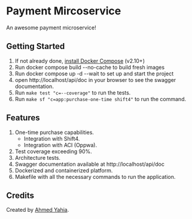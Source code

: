 # Payment Mircoservice
An awesome payment microservice!

## Getting Started
1. If not already done, [install Docker Compose](https://docs.docker.com/compose/install/) (v2.10+)
2. Run docker compose build --no-cache to build fresh images
3. Run docker compose up -d --wait to set up and start the project
4. open http://localhost/api/doc in your browser to see the swagger documentation.
5. Run `make test "c=--coverage"` to run the tests.
6. Run `make sf "c=app:purchase-one-time shift4"` to run the command.

## Features
1. One-time purchase capabilities.
   * Integration with Shift4.
   * Integration with ACI (Oppwa).
2. Test coverage exceeding 90%.
3. Architecture tests.
4. Swagger documentation available at http://localhost/api/doc
5. Dockerized and containerized platform.
6. Makefile with all the necessary commands to run the application.

## Credits
Created by [Ahmed Yahia](https://www.linkedin.com/in/ahmad-yahia/).
